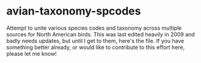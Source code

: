 # avian-taxonomy-spcodes
Attempt to unite various species codes and taxonomy across multiple sources for North American birds.  This was last edited heavily in 2009 and badly needs updates, but until I get to them, here's the file.  If you have something better already, or would like to contribute to this effort here, please let me know!
